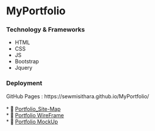 # MyPortfolio
<h3>Technology & Frameworks</h3>

<ul>
  <li>HTML</li>
  <li>CSS</li>
  <li>JS</li>
  <li>Bootstrap</li>
  <li>Jquery</li>
</ul>

<h3>Deployment</h3>
GitHub Pages : https://sewmisithara.github.io/MyPortfolio/ <br> <br>
* 🔗 <a href="https://app.diagrams.net/#G1BNDfuX2Aq7ThTc7IpxDqXJE0zN5i98-7 " target="_blank">Portfolio_Site-Map</a> <br>
* 🔗 <a href="https://app.diagrams.net/#G1smPYmuVpR6MVddAQSI7O5s_8BQOatd-G" target="_blank">Portfolio WireFrame</a> <br>
* 🔗 <a href="https://www.figma.com/file/1XaFOswIsraeY4QVtUoYhN/Untitled?type=design&node-id=0%3A1&mode=design&t=x7CtSiQZZmrhwjsZ-1" target="_blank">Portfolio MockUp</a> <br><br>
